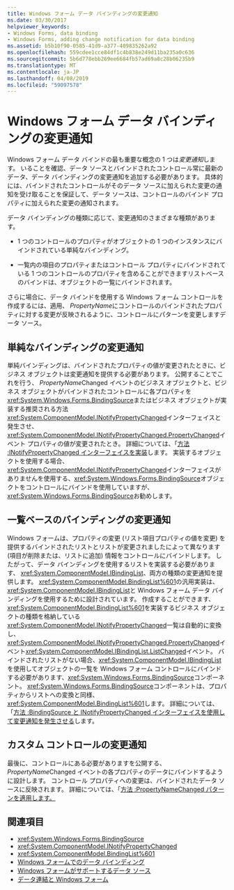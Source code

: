 ```yaml
---
title: Windows フォーム データ バインディングの変更通知
ms.date: 03/30/2017
helpviewer_keywords:
- Windows Forms, data binding
- Windows Forms, adding change notification for data binding
ms.assetid: b5b10f90-0585-41d9-a377-409835262a92
ms.openlocfilehash: 559cdee1cce84df1c4b838e249d11ba235a0c636
ms.sourcegitcommit: 5b6d778ebb269ee6684fb57ad69a8c28b06235b9
ms.translationtype: MT
ms.contentlocale: ja-JP
ms.lasthandoff: 04/08/2019
ms.locfileid: "59097578"
---
```

# <a name="change-notification-in-windows-forms-data-binding"></a>Windows フォーム データ バインディングの変更通知
Windows フォーム データ バインドの最も重要な概念の 1 つは*変更通知*します。 いることを確認、データ ソースとバインドされたコントロール常に最新のデータ、データ バインディングの変更通知を追加する必要があります。 具体的には、バインドされたコントロールがそのデータ ソースに加えられた変更の通知を受け取ることを保証して、データ ソースは、コントロールのバインド プロパティに加えられた変更の通知されます。  
  
 データ バインディングの種類に応じて、変更通知のさまざまな種類があります。  
  
-   1 つのコントロールのプロパティがオブジェクトの 1 つのインスタンスにバインドされている単純なバインディング。  
  
-   一覧内の項目のプロパティまたはコントロール プロパティにバインドされている 1 つのコントロールのプロパティを含めることができますリストベースのバインドは、オブジェクトの一覧にバインドされます。  
  
 さらに場合に、データ バインドを使用する Windows フォーム コントロールを作成するには、適用、 *PropertyName*にコントロールのバインドされたプロパティに対する変更が反映されるように、コントロールにパターンを変更しますデータ ソース。  
  
## <a name="change-notification-for-simple-binding"></a>単純なバインディングの変更通知  
 単純バインディングは、バインドされたプロパティの値が変更されたときに、ビジネス オブジェクトは変更通知を提供する必要があります。 公開することでこれを行う、 *PropertyName*Changed イベントのビジネス オブジェクトと、ビジネス オブジェクトがバインドされたコントロールに各プロパティを<xref:System.Windows.Forms.BindingSource>またはビジネス オブジェクトが実装する推奨される方法<xref:System.ComponentModel.INotifyPropertyChanged>インターフェイスと発生させ、<xref:System.ComponentModel.INotifyPropertyChanged.PropertyChanged>イベント プロパティの値が変更されたとき。 詳細については、「[方法 :INotifyPropertyChanged インターフェイスを実装](how-to-implement-the-inotifypropertychanged-interface.md)します。 実装するオブジェクトを使用する場合、<xref:System.ComponentModel.INotifyPropertyChanged>インターフェイスがありませんを使用する、<xref:System.Windows.Forms.BindingSource>オブジェクトをコントロールにバインドを使用していますが、<xref:System.Windows.Forms.BindingSource>お勧めします。  
  
## <a name="change-notification-for-list-based-binding"></a>一覧ベースのバインディングの変更通知  
 Windows フォームは、プロパティの変更 (リスト項目プロパティの値を変更) を提供するバインドされたリストとリストが変更されましたによって異なります (項目が削除または、リストに追加) 情報をコントロールにバインドします。 したがって、データ バインディングを使用するリストを実装する必要があります、 <xref:System.ComponentModel.IBindingList>、両方の種類の変更通知を提供します。 <xref:System.ComponentModel.BindingList%601>の汎用実装は、<xref:System.ComponentModel.IBindingList>と Windows フォーム データ バインディングを使用するために設計されています。 作成することができます、<xref:System.ComponentModel.BindingList%601>を実装するビジネス オブジェクトの種類を格納している<xref:System.ComponentModel.INotifyPropertyChanged>一覧は自動的に変換し、<xref:System.ComponentModel.INotifyPropertyChanged.PropertyChanged>イベント<xref:System.ComponentModel.IBindingList.ListChanged>イベント。 バインドされたリストがない場合、<xref:System.ComponentModel.IBindingList>を使用してオブジェクトの一覧を Windows フォーム コントロールにバインドする必要があります、<xref:System.Windows.Forms.BindingSource>コンポーネント。 <xref:System.Windows.Forms.BindingSource>コンポーネントは、プロパティからリストへの変換と同様、<xref:System.ComponentModel.BindingList%601>します。 詳細については、「[方法 :BindingSource と INotifyPropertyChanged インターフェイスを使用して変更通知を発生させる](./controls/raise-change-notifications--bindingsource.md)します。  
  
## <a name="change-notification-for-custom-controls"></a>カスタム コントロールの変更通知  
 最後に、コントロールにある必要がありますを公開する、 *PropertyName*Changed イベントの各プロパティのデータにバインドするように設計します。 コントロール プロパティへの変更は、バインドされたデータ ソースに反映されます。 詳細については、「[方法 :PropertyNameChanged パターンを適用します。](how-to-apply-the-propertynamechanged-pattern.md)  
  
## <a name="see-also"></a>関連項目

- <xref:System.Windows.Forms.BindingSource>
- <xref:System.ComponentModel.INotifyPropertyChanged>
- <xref:System.ComponentModel.BindingList%601>
- [Windows フォームでのデータ バインディング](windows-forms-data-binding.md)
- [Windows フォームがサポートするデータ ソース](data-sources-supported-by-windows-forms.md)
- [データ連結と Windows フォーム](data-binding-and-windows-forms.md)
